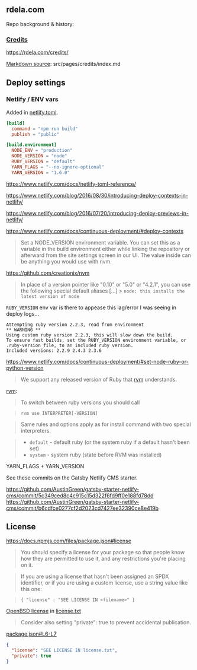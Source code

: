 ## rdela.com

Repo background & history:

### [Credits](https://rdela.com/credits/)

<https://rdela.com/credits/>

[Markdown source](src/pages/credits/index.md): src/pages/credits/index.md

## Deploy settings

### Netlify / ENV vars

Added in [netlify.toml](netlify.toml).

```toml
[build]
  command = "npm run build"
  publish = "public"

[build.environment]
  NODE_ENV = "production"
  NODE_VERSION = "node"
  RUBY_VERSION = "default"
  YARN_FLAGS = "--no-ignore-optional"
  YARN_VERSION = "1.6.0"
```

https://www.netlify.com/docs/netlify-toml-reference/

https://www.netlify.com/blog/2016/08/30/introducing-deploy-contexts-in-netlify/

https://www.netlify.com/blog/2016/07/20/introducing-deploy-previews-in-netlify/

https://www.netlify.com/docs/continuous-deployment/#deploy-contexts

> Set a NODE_VERSION environment variable.
> You can set this as a variable in the build environment either
> while linking the repository or afterward from the site settings screen
> in our UI. The value inside can be anything you would use with nvm.

https://github.com/creationix/nvm

> In place of a version pointer like "0.10" or "5.0" or "4.2.1",
> you can use the following special default aliases
> […] > `node: this installs the latest version of node`

`RUBY_VERSION` env var is there to appease this lag/error I was seeing in deploy logs…

```
Attempting ruby version 2.2.3, read from environment
** WARNING **
Using custom ruby version 2.2.3, this will slow down the build.
To ensure fast builds, set the RUBY_VERSION environment variable, or .ruby-version file, to an included ruby version.
Included versions: 2.2.9 2.4.3 2.3.6
```

https://www.netlify.com/docs/continuous-deployment/#set-node-ruby-or-python-version

> We support any released version of Ruby that [rvm](https://github.com/rvm/rvm) understands.

[rvm](https://github.com/rvm/rvm):

> To switch between ruby versions you should call

> `rvm use INTERPRETER[-VERSION]`

> Same rules and options apply as for install command with two special interpreters.

> * `default` - default ruby (or the system ruby if a default hasn't been set)
> * `system` - system ruby (state before RVM was installed)

YARN_FLAGS + YARN_VERSION

See these commits on the Gatsby Netlify CMS starter.

https://github.com/AustinGreen/gatsby-starter-netlify-cms/commit/5c349ced8c4c915c15d322f6fd9ff0e188fd78dd
https://github.com/AustinGreen/gatsby-starter-netlify-cms/commit/b6cdfce0277cf2d2023cd7427ee32390ce8e419b

## License

https://docs.npmjs.com/files/package.json#license

> You should specify a license for your package so that people know how they are permitted to use it, and any restrictions you're placing on it.

> If you are using a license that hasn't been assigned an SPDX identifier, or if you are using a custom license, use a string value like this one:

> `{ "license" : "SEE LICENSE IN <filename>" }`

[OpenBSD license](https://en.wikipedia.org/wiki/ISC_license#OpenBSD_license)
in [license.txt](license.txt)

> Consider also setting "private": true to prevent accidental publication.

[package.json#L6-L7](package.json#L6-L7)

```json
{
  "license": "SEE LICENSE IN license.txt",
  "private": true
}
```
